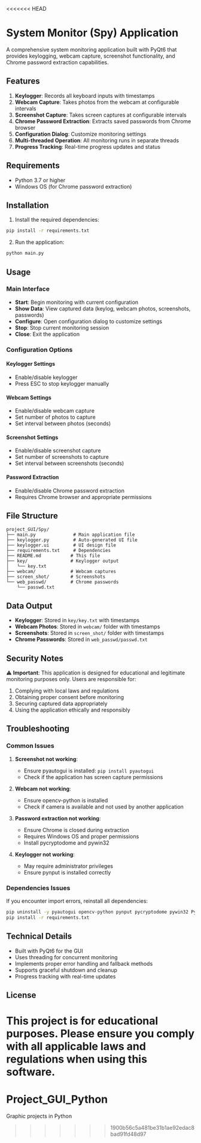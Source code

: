 <<<<<<< HEAD
# System Monitor (Spy) Application

A comprehensive system monitoring application built with PyQt6 that provides keylogging, webcam capture, screenshot functionality, and Chrome password extraction capabilities.

## Features

1. **Keylogger**: Records all keyboard inputs with timestamps
2. **Webcam Capture**: Takes photos from the webcam at configurable intervals
3. **Screenshot Capture**: Takes screen captures at configurable intervals
4. **Chrome Password Extraction**: Extracts saved passwords from Chrome browser
5. **Configuration Dialog**: Customize monitoring settings
6. **Multi-threaded Operation**: All monitoring runs in separate threads
7. **Progress Tracking**: Real-time progress updates and status

## Requirements

- Python 3.7 or higher
- Windows OS (for Chrome password extraction)

## Installation

1. Install the required dependencies:
```bash
pip install -r requirements.txt
```

2. Run the application:
```bash
python main.py
```

## Usage

### Main Interface
- **Start**: Begin monitoring with current configuration
- **Show Data**: View captured data (keylog, webcam photos, screenshots, passwords)
- **Configure**: Open configuration dialog to customize settings
- **Stop**: Stop current monitoring session
- **Close**: Exit the application

### Configuration Options

#### Keylogger Settings
- Enable/disable keylogger
- Press ESC to stop keylogger manually

#### Webcam Settings
- Enable/disable webcam capture
- Set number of photos to capture
- Set interval between photos (seconds)

#### Screenshot Settings
- Enable/disable screenshot capture
- Set number of screenshots to capture
- Set interval between screenshots (seconds)

#### Password Extraction
- Enable/disable Chrome password extraction
- Requires Chrome browser and appropriate permissions

## File Structure

```
project_GUI/Spy/
├── main.py              # Main application file
├── keylogger.py         # Auto-generated UI file
├── keylogger.ui         # UI design file
├── requirements.txt     # Dependencies
├── README.md           # This file
├── key/                # Keylogger output
│   └── key.txt
├── webcam/             # Webcam captures
├── screen_shot/        # Screenshots
└── web_passwd/         # Chrome passwords
    └── passwd.txt
```

## Data Output

- **Keylogger**: Stored in `key/key.txt` with timestamps
- **Webcam Photos**: Stored in `webcam/` folder with timestamps
- **Screenshots**: Stored in `screen_shot/` folder with timestamps
- **Chrome Passwords**: Stored in `web_passwd/passwd.txt`

## Security Notes

⚠️ **Important**: This application is designed for educational and legitimate monitoring purposes only. Users are responsible for:

1. Complying with local laws and regulations
2. Obtaining proper consent before monitoring
3. Securing captured data appropriately
4. Using the application ethically and responsibly

## Troubleshooting

### Common Issues

1. **Screenshot not working**: 
   - Ensure pyautogui is installed: `pip install pyautogui`
   - Check if the application has screen capture permissions

2. **Webcam not working**:
   - Ensure opencv-python is installed
   - Check if camera is available and not used by another application

3. **Password extraction not working**:
   - Ensure Chrome is closed during extraction
   - Requires Windows OS and proper permissions
   - Install pycryptodome and pywin32

4. **Keylogger not working**:
   - May require administrator privileges
   - Ensure pynput is installed correctly

### Dependencies Issues

If you encounter import errors, reinstall all dependencies:
```bash
pip uninstall -y pyautogui opencv-python pynput pycryptodome pywin32 PyQt6 pillow
pip install -r requirements.txt
```

## Technical Details

- Built with PyQt6 for the GUI
- Uses threading for concurrent monitoring
- Implements proper error handling and fallback methods
- Supports graceful shutdown and cleanup
- Progress tracking with real-time updates

## License

This project is for educational purposes. Please ensure you comply with all applicable laws and regulations when using this software.
=======
# Project_GUI_Python
Graphic projects in Python
>>>>>>> 1900b56c5a481be31b1ae92edac8bad91fd48d97
